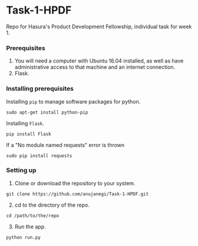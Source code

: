 # Task-1-HPDF

Repo for Hasura's Product Development Fellowship, individual task for week 1.


### Prerequisites

1. You will need a computer with Ubuntu 16.04 installed, as well as have administrative access to that machine and an internet connection.
2. Flask.


### Installing prerequisites

Installing `pip` to manage software packages for python. 

```
sudo apt-get install python-pip
```

Installing `Flask`.

```
pip install Flask
```
If a "No module named requests" error is thrown

```
sudo pip install requests
```


### Setting up

1. Clone or download the repository to your system.
```
git clone https://github.com/anujanegi/Task-1-HPDF.git
```
2. cd to the directory of the repo.
```
cd /path/to/the/repo
```
3. Run the app.
```
python run.py
```

